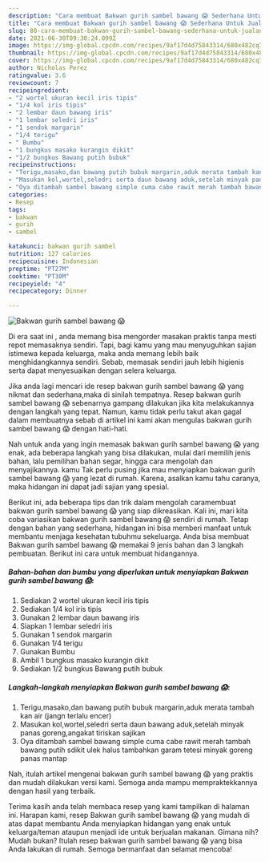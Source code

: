 ```yaml
---
description: "Cara membuat Bakwan gurih sambel bawang 😱 Sederhana Untuk Jualan"
title: "Cara membuat Bakwan gurih sambel bawang 😱 Sederhana Untuk Jualan"
slug: 80-cara-membuat-bakwan-gurih-sambel-bawang-sederhana-untuk-jualan
date: 2021-06-30T09:30:24.099Z
image: https://img-global.cpcdn.com/recipes/9af17d4d75843314/680x482cq70/bakwan-gurih-sambel-bawang-😱-foto-resep-utama.jpg
thumbnail: https://img-global.cpcdn.com/recipes/9af17d4d75843314/680x482cq70/bakwan-gurih-sambel-bawang-😱-foto-resep-utama.jpg
cover: https://img-global.cpcdn.com/recipes/9af17d4d75843314/680x482cq70/bakwan-gurih-sambel-bawang-😱-foto-resep-utama.jpg
author: Nicholas Perez
ratingvalue: 3.6
reviewcount: 7
recipeingredient:
- "2 wortel ukuran kecil iris tipis"
- "1/4 kol iris tipis"
- "2 lembar daun bawang iris"
- "1 lembar seledri iris"
- "1 sendok margarin"
- "1/4 terigu"
- " Bumbu"
- "1 bungkus masako kurangin dikit"
- "1/2 bungkus Bawang putih bubuk"
recipeinstructions:
- "Terigu,masako,dan bawang putih bubuk margarin,aduk merata tambah kan air (jangn terlalu encer)"
- "Masukan kol,wortel,seledri serta daun bawang aduk,setelah minyak panas goreng,angakat tiriskan sajikan"
- "Oya ditambah sambel bawang simple cuma cabe rawit merah tambah bawang putih sdikit ulek halus tambahkan garam tetesi minyak goreng panas mantap"
categories:
- Resep
tags:
- bakwan
- gurih
- sambel

katakunci: bakwan gurih sambel 
nutrition: 127 calories
recipecuisine: Indonesian
preptime: "PT27M"
cooktime: "PT30M"
recipeyield: "4"
recipecategory: Dinner

---
```



![Bakwan gurih sambel bawang 😱](https://img-global.cpcdn.com/recipes/9af17d4d75843314/680x482cq70/bakwan-gurih-sambel-bawang-😱-foto-resep-utama.jpg)

Di era  saat ini , anda memang bisa mengorder masakan praktis tanpa mesti repot memasaknya sendiri. Tapi, bagi kamu yang mau menyuguhkan sajian istimewa kepada keluarga, maka anda memang lebih baik menghidangkannya sendiri. Sebab, memasak sendiri jauh lebih higienis serta dapat menyesuaikan dengan selera keluarga.

Jika anda lagi mencari ide resep bakwan gurih sambel bawang 😱 yang nikmat dan sederhana,maka di sinilah tempatnya. Resep bakwan gurih sambel bawang 😱  sebenarnya gampang dilakukan jika kita melakukannya dengan langkah yang tepat. Namun, kamu tidak perlu takut akan gagal dalam membuatnya 
sebab di artikel ini kami akan mengulas bakwan gurih sambel bawang 😱 dengan hati-hati.  



Nah untuk anda yang ingin memasak bakwan gurih sambel bawang 😱 yang enak, ada beberapa langkah yang bisa dilakukan, mulai dari memilih jenis bahan, lalu pemilihan bahan segar, hingga cara mengolah dan menyajikannya. kamu Tak perlu pusing jika mau menyiapkan bakwan gurih sambel bawang 😱 yang lezat di rumah. Karena, asalkan kamu  tahu caranya, maka hidangan ini dapat jadi sajian yang spesial.

Berikut ini, ada beberapa tips dan trik dalam mengolah caramembuat bakwan gurih sambel bawang 😱 yang siap dikreasikan. Kali ini, mari kita coba variasikan bakwan gurih sambel bawang 😱 sendiri di rumah. Tetap dengan bahan yang sederhana, hidangan ini bisa memberi manfaat untuk membantu menjaga kesehatan tubuhmu sekeluarga. Anda bisa membuat Bakwan gurih sambel bawang 😱 memakai 9 jenis bahan dan 3 langkah pembuatan. Berikut ini cara untuk membuat hidangannya.

<!--inarticleads1-->

##### Bahan-bahan dan bumbu yang diperlukan untuk menyiapkan Bakwan gurih sambel bawang 😱:

1. Sediakan 2 wortel ukuran kecil iris tipis
1. Sediakan 1/4 kol iris tipis
1. Gunakan 2 lembar daun bawang iris
1. Siapkan 1 lembar seledri iris
1. Gunakan 1 sendok margarin
1. Gunakan 1/4 terigu
1. Gunakan  Bumbu
1. Ambil 1 bungkus masako kurangin dikit
1. Sediakan 1/2 bungkus Bawang putih bubuk




<!--inarticleads2-->

##### Langkah-langkah menyiapkan Bakwan gurih sambel bawang 😱:

1. Terigu,masako,dan bawang putih bubuk margarin,aduk merata tambah kan air (jangn terlalu encer)
1. Masukan kol,wortel,seledri serta daun bawang aduk,setelah minyak panas goreng,angakat tiriskan sajikan
1. Oya ditambah sambel bawang simple cuma cabe rawit merah tambah bawang putih sdikit ulek halus tambahkan garam tetesi minyak goreng panas mantap




Nah, itulah artikel mengenai  bakwan gurih sambel bawang 😱  yang praktis dan mudah dilakukan versi kami. Semoga anda mampu mempraktekkannya dengan hasil yang terbaik. 

Terima kasih anda telah membaca resep yang kami tampilkan di halaman ini. Harapan kami, resep  Bakwan gurih sambel bawang 😱 yang mudah di atas dapat membantu Anda menyiapkan hidangan yang enak untuk keluarga/teman ataupun menjadi ide untuk berjualan makanan. Gimana nih? Mudah bukan? Itulah resep bakwan gurih sambel bawang 😱 yang bisa Anda lakukan di rumah. Semoga bermanfaat dan selamat mencoba!

